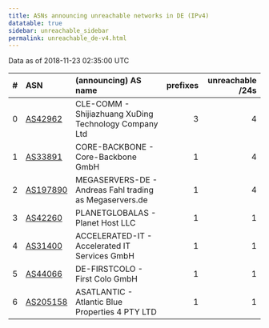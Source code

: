 ```yaml
---
title: ASNs announcing unreachable networks in DE (IPv4)
datatable: true
sidebar: unreachable_sidebar
permalink: unreachable_de-v4.html
---
```


Data as of 2018-11-23 02:35:00 UTC


<div class="datatable-begin"></div>

|   # | ASN                                      | (announcing) AS name                                    |   prefixes |   unreachable /24s |
|----:|:-----------------------------------------|:--------------------------------------------------------|-----------:|-------------------:|
|   0 | [AS42962](unreachable_AS42962-v4.html)   | CLE-COMM - Shijiazhuang XuDing Technology Company Ltd   |          3 |                  4 |
|   1 | [AS33891](unreachable_AS33891-v4.html)   | CORE-BACKBONE - Core-Backbone GmbH                      |          1 |                  4 |
|   2 | [AS197890](unreachable_AS197890-v4.html) | MEGASERVERS-DE - Andreas Fahl trading as Megaservers.de |          1 |                  4 |
|   3 | [AS42260](unreachable_AS42260-v4.html)   | PLANETGLOBALAS - Planet Host LLC                        |          1 |                  1 |
|   4 | [AS31400](unreachable_AS31400-v4.html)   | ACCELERATED-IT - Accelerated IT Services GmbH           |          1 |                  1 |
|   5 | [AS44066](unreachable_AS44066-v4.html)   | DE-FIRSTCOLO - First Colo GmbH                          |          1 |                  1 |
|   6 | [AS205158](unreachable_AS205158-v4.html) | ASATLANTIC - Atlantic Blue Properties 4 PTY LTD         |          1 |                  1 |

<div class="datatable-end"></div>